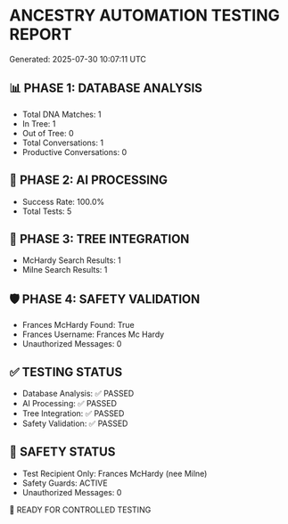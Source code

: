 
# ANCESTRY AUTOMATION TESTING REPORT
Generated: 2025-07-30 10:07:11 UTC

## 📊 PHASE 1: DATABASE ANALYSIS
- Total DNA Matches: 1
- In Tree: 1
- Out of Tree: 0
- Total Conversations: 1
- Productive Conversations: 0

## 🤖 PHASE 2: AI PROCESSING
- Success Rate: 100.0%
- Total Tests: 5

## 🌳 PHASE 3: TREE INTEGRATION
- McHardy Search Results: 1
- Milne Search Results: 1

## 🛡️ PHASE 4: SAFETY VALIDATION
- Frances McHardy Found: True
- Frances Username: Frances Mc Hardy
- Unauthorized Messages: 0

## ✅ TESTING STATUS
- Database Analysis: ✅ PASSED
- AI Processing: ✅ PASSED
- Tree Integration: ✅ PASSED
- Safety Validation: ✅ PASSED

## 🚨 SAFETY STATUS
- Test Recipient Only: Frances McHardy (nee Milne)
- Safety Guards: ACTIVE
- Unauthorized Messages: 0

🎉 READY FOR CONTROLLED TESTING

